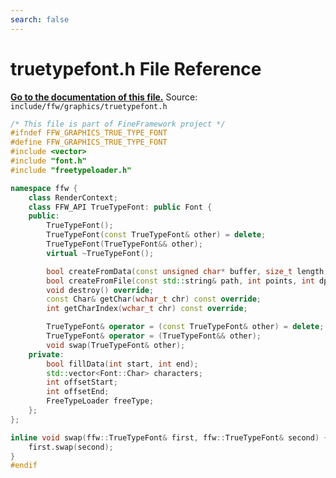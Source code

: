 ```yaml
---
search: false
---
```


# truetypefont.h File Reference

**[Go to the documentation of this file.](truetypefont_8h.md)**
Source: `include/ffw/graphics/truetypefont.h`

    
    
    
    
    
    
    
    
    
      
    
    
    
```cpp
/* This file is part of FineFramework project */
#ifndef FFW_GRAPHICS_TRUE_TYPE_FONT
#define FFW_GRAPHICS_TRUE_TYPE_FONT
#include <vector>
#include "font.h"
#include "freetypeloader.h"

namespace ffw {
    class RenderContext;
    class FFW_API TrueTypeFont: public Font {
    public:
        TrueTypeFont();
        TrueTypeFont(const TrueTypeFont& other) = delete;
        TrueTypeFont(TrueTypeFont&& other);
        virtual ~TrueTypeFont();

        bool createFromData(const unsigned char* buffer, size_t length, int points, int dpi, int start = 0x00, int end = 0x7F);
        bool createFromFile(const std::string& path, int points, int dpi, int start = 0x00, int end = 0x7F);
        void destroy() override;
        const Char& getChar(wchar_t chr) const override;
        int getCharIndex(wchar_t chr) const override;

        TrueTypeFont& operator = (const TrueTypeFont& other) = delete;
        TrueTypeFont& operator = (TrueTypeFont&& other);
        void swap(TrueTypeFont& other);
    private:
        bool fillData(int start, int end);
        std::vector<Font::Char> characters;
        int offsetStart;
        int offsetEnd;
        FreeTypeLoader freeType;
    };
};

inline void swap(ffw::TrueTypeFont& first, ffw::TrueTypeFont& second) {
    first.swap(second);
}
#endif

```


    
  
